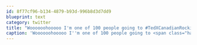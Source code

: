 ```yaml
---
id: 8f77cf96-b134-4879-b93d-996b8d3d7dd9
blueprint: text
category: twitter
title: "Woooooohooooo I'm one of 100 people going to #TedXCanadianRockies!"
caption: 'Woooooohooooo I''m one of 100 people going to <span class="hashtag hashtag_local">#<a href="http://tweettemp.darylchymko.ca/?tag=tedxcanadianrockies">TedXCanadianRockies</a>!'
---
```

